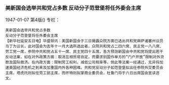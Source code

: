 ### 美新国会选举共和党占多数  反动分子范登堡将任外委会主席

1947-01-07
第4版()
专栏：

    美新国会选举共和党占多数
    反动分子范登堡将任外委会主席
    【新华社延安五日电】华盛顿讯：美国新国会于三日揭露众院方面已选出共和党麻萨诸塞州议员马丁为议长，此对国会为去年十一月大选所选出者，众院共和党占二四六席、民主党一八八席、劳工党一席，参院中共和党占五十一席、民主党四十五席，各方预测新国会中共和党将提出若干反动法案，如在对外政策方面：取消互相贸易协定，而要求别国作单方的“门户开放”限制对外贷款及国际救济。在内政方面：限制劳工权利，减低公司税率等，倘此等法案一经通过，无异将加速美国经济危机之到来及加重国内外各种困难。共和党反动分子如范登堡拟出任参院外交委员会主席，塔虎托则拟任劳工部主席，而怀特则拟掌商业委员会，杜鲁门将于六日出席国会宣读咨文。

